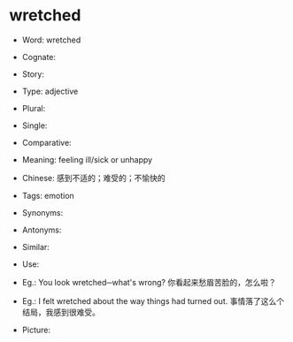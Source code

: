 # wretched

- Word: wretched
- Cognate: 
- Story: 

- Type: adjective
- Plural: 
- Single: 
- Comparative: 
- Meaning: feeling ill/sick or unhappy
- Chinese: 感到不适的；难受的；不愉快的
- Tags: emotion
- Synonyms: 
- Antonyms: 
- Similar: 
- Use: 
- Eg.: You look wretched─what's wrong? 你看起来愁眉苦脸的，怎么啦？
- Eg.: I felt wretched about the way things had turned out. 事情落了这么个结局，我感到很难受。
- Picture: 


